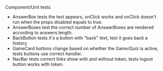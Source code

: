 Component/Unit tests
* AnswerBox tests the text appears, onClick works and onClick doesn't run when the props disabled equals to true.
* AnswerBoxes test the correct number of AnswerBoxes are rendered according to answers.length.
* BackButton tests it's a button with "back" text, test it goes back a history.
* GameCard buttons change based on whether the Game/Quiz is active, tests buttons use correct handler.
* NavBar tests correct links show with and without token, tests logout button works with token.